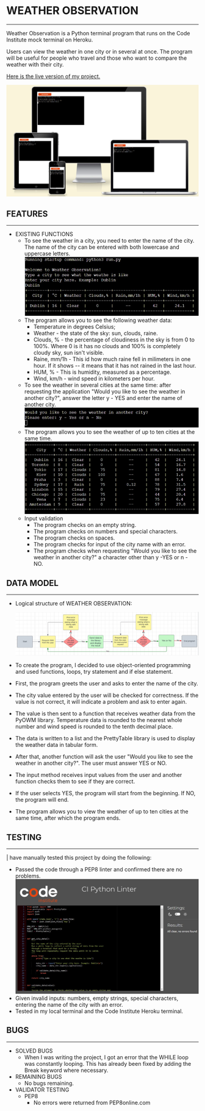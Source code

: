 # WEATHER OBSERVATION
---

Weather Observation is a Python terminal program that runs on the Code Institute mock terminal on Heroku.

Users can view the weather in one city or in several at once.
The program will be useful for people who travel and those who want to compare the weather with their city.

[Here is the live version of my project.](https://weather-observation.herokuapp.com/)

![Responsive site.](assets/images/responsive_page.jpg)


## FEATURES
---
* EXISTING FUNCTIONS
    - To see the weather in a city, you need to enter the name of the city.
    The name of the city can be entered with both lowercase and uppercase letters.
        ![Weather data from one city.](assets/images/one_city.jpg)
    - The program allows you to see the following weather data:
        + Temperature in degrees Celsius;
        + Weather - the state of the sky: sun, clouds, raine.
        + Clouds, % - the percentage of cloudiness in the sky is from 0 to 100%. Where 0 is it has no clouds and 100% is completely cloudy sky, sun isn't visible.
        + Raine, mm/1h - This id how much raine fell in milimeters in one hour. If it shows -- it means that it has not rained in the last hour.
        + HUM, %  - This is humidity, measured as a percentage.
        + Wind, km/h  - wind speed in kilometers per hour.
    - To see the weather in several cities at the same time: after requesting the application "Would you like to see the weather in another city?", answer the letter y - YES and enter the name of another city.
        ![Screenshot of the question.](assets/images/question_y_n.jpg)
    - The program allows you to see the weather of up to ten cities at the same time.
        ![Screenshot of 10 cities.](assets/images/ten_cities.jpg)
    - Input validation
        + The program checks on an empty string.
        + The program checks on numbers and special characters.
        + The program checks on spaces.
        + The program checks for input of the city name with an error.
        + The program checks when requesting "Would you like to see the weather in another city?" a character other than y -YES or n - NO.

## DATA MODEL
---
* Logical structure of WEATHER OBSERVATION:

    ![Logical structure of WEATHER OBSERVATION.](assets/images/Structure_of_WO.jpg)

* To create the program, I decided to use object-oriented programming and used functions, loops, try statement and if else statement.

* First, the program greets the user and asks to enter the name of the city.

* The city value entered by the user will be checked for correctness. If the value is not correct, it will indicate a problem and ask to enter again.

* The value is then sent to a function that receives weather data from the PyOWM library. Temperature data is rounded to the nearest whole number and wind speed is rounded to the tenth decimal place.

* The data is written to a list and the PrettyTable library is used to display the weather data in tabular form.

* After that, another function will ask the user "Would you like to see the weather in another city?". The user must answer YES or NO.

* The input method receives input values from the user and another function checks them to see if they are correct.

* If the user selects YES, the program will start from the beginning. If NO, the program will end.

* The program allows you to view the weather of up to ten cities at the same time, after which the program ends.

## TESTING
---
| have manually tested this project by doing the following:

* Passed the code through a PEP8 linter and confirmed there are no problems.
    ![PEP8.](assets/images/pep8.jpg)
* Given invalid inputs: numbers, empty strings, special characters, entering the name of the city with an error.
* Tested in my local terminal and the Code Institute Heroku terminal.

## BUGS
---
* SOLVED BUGS
    - When I was writing the project, I got an error that the WHILE loop was constantly looping. This has already been fixed by adding the Break keyword where necessary.
* REMAINING BUGS
    - No bugs remaining.
* VALIDATOR TESTING
    - PEP8
        + No errors were returned from PEP8online.com